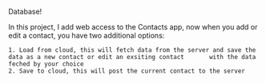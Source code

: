 Database!

In this project, I add web access to the Contacts app, now when you add or edit a contact, you have two additional options:
    
    1. Load from cloud, this will fetch data from the server and save the data as a new contact or edit an exsiting contact       with the data feched by your choice 
    2. Save to cloud, this will post the current contact to the server
